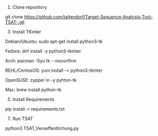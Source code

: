 1. Clone repository

git clone https://github.com/taltendorf/Target-Sequence-Analysis-Tool-TSAT-.git

3. Install TKinter
   
Debian/Ubuntu: sudo apt-get install python3-tk

Fedora: dnf install -y python3-tkinter

Arch: pacman -Syu tk --noconfirm

REHL/CentosOS: yum install -< python3-tkinter

OpenSUSE: zypper in -y pyhton-tk

Mac: brew install python-tk

5. Install Requirements
   
pip install -r requirements.txt

7. Run TSAT
   
python3 TSAT_Veroeffentlichung.py
